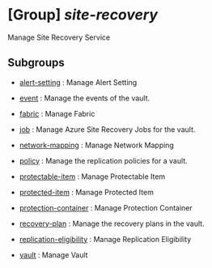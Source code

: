 # [Group] _site-recovery_

Manage Site Recovery Service

## Subgroups

- [alert-setting](/Commands/site-recovery/alert-setting/readme.md)
: Manage Alert Setting

- [event](/Commands/site-recovery/event/readme.md)
: Manage the events of the vault.

- [fabric](/Commands/site-recovery/fabric/readme.md)
: Manage Fabric

- [job](/Commands/site-recovery/job/readme.md)
: Manage Azure Site Recovery Jobs for the vault.

- [network-mapping](/Commands/site-recovery/network-mapping/readme.md)
: Manage Network Mapping

- [policy](/Commands/site-recovery/policy/readme.md)
: Manage the replication policies for a vault.

- [protectable-item](/Commands/site-recovery/protectable-item/readme.md)
: Manage Protectable Item

- [protected-item](/Commands/site-recovery/protected-item/readme.md)
: Manage Protected Item

- [protection-container](/Commands/site-recovery/protection-container/readme.md)
: Manage Protection Container

- [recovery-plan](/Commands/site-recovery/recovery-plan/readme.md)
: Manage the recovery plans in the vault.

- [replication-eligibility](/Commands/site-recovery/replication-eligibility/readme.md)
: Manage Replication Eligibility

- [vault](/Commands/site-recovery/vault/readme.md)
: Manage Vault

